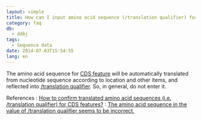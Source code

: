 ```yaml
---
layout: simple
title: How can I input amino acid sequence (/translation qualifier) for CDS feature?
category: faq
db:
  - ddbj
tags: 
  - Sequence data
date: 2014-07-03T15:54:55
lang: en
---
```


The amino acid sequence for [CDS feature](/ddbj/cds-e.html) will be automatically translated from nucleotide sequence according to location and other items, and reflected into [/translation qualifier](/ddbj/qualifiers-e.html#translation). So, in general, do not enter it. 

References
: [How to confirm translated amino acid sequences (i.e. /translation qualifier) for CDS features?](/faq/en/how-to-confirm-translated-amino-acid-seq-e.html)
: [The amino acid sequence in the value of /translation qualifier seems to be incorrect.](/faq/en/translation-qualifier-seems-incorrect-e.html)

